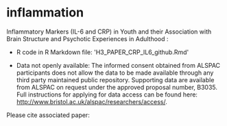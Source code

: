 # inflammation

Inflammatory Markers (IL-6 and CRP) in Youth and their Association with Brain Structure and Psychotic Experiences in Adulthood :

- R code in R Markdown file:
  'H3_PAPER_CRP_IL6_github.Rmd'

- Data not openly available:
The informed consent obtained from ALSPAC participants does not allow the data to be made available through any third party maintained public repository.  Supporting data are available from ALSPAC on request under the approved proposal number, B3035. Full instructions for applying for data access can be found here: http://www.bristol.ac.uk/alspac/researchers/access/.

Please cite associated paper: 
